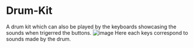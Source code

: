 # Drum-Kit
A drum kit which can also be played by the keyboards showcasing the sounds when trigerred the buttons.
![image](https://user-images.githubusercontent.com/88489833/196019176-5cb38662-ee8e-47f8-8dce-43e1d6090cbc.png)
Here each keys correspond to sounds made by the drum.

